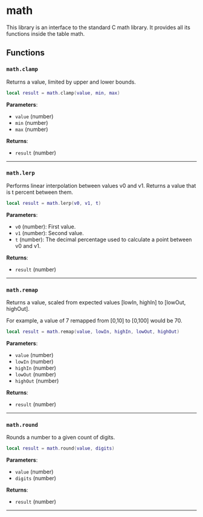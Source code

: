 # math

This library is an interface to the standard C math library. It provides all its functions inside the table math.

## Functions

### `math.clamp`

Returns a value, limited by upper and lower bounds.

```lua
local result = math.clamp(value, min, max)
```

**Parameters**:

* `value` (number)
* `min` (number)
* `max` (number)

**Returns**:

* `result` (number)

***

### `math.lerp`

Performs linear interpolation between values v0 and v1. Returns a value that is t percent between them.

```lua
local result = math.lerp(v0, v1, t)
```

**Parameters**:

* `v0` (number): First value.
* `v1` (number): Second value.
* `t` (number): The decimal percentage used to calculate a point between v0 and v1.

**Returns**:

* `result` (number)

***

### `math.remap`

Returns a value, scaled from expected values [lowIn, highIn] to [lowOut, highOut].

For example, a value of 7 remapped from [0,10] to [0,100] would be 70.

```lua
local result = math.remap(value, lowIn, highIn, lowOut, highOut)
```

**Parameters**:

* `value` (number)
* `lowIn` (number)
* `highIn` (number)
* `lowOut` (number)
* `highOut` (number)

**Returns**:

* `result` (number)

***

### `math.round`

Rounds a number to a given count of digits.

```lua
local result = math.round(value, digits)
```

**Parameters**:

* `value` (number)
* `digits` (number)

**Returns**:

* `result` (number)

***

